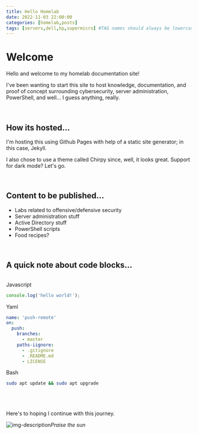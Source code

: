 ```yaml
---
title: Hello Homelab
date: 2022-11-03 22:00:00
categories: [homelab,posts]
tags: [servers,dell,hp,supermicro] #TAG names should always be lowercase
---
```


# Welcome
Hello and welcome to my homelab documentation site!

I've been wanting to start this site to host knowledge, documentation, and proof of concept surrounding cybersecurity, server administration, PowerShell, and well... I guess anything, really. 

<br>

## How its hosted...
I'm hosting this using Github Pages with help of a static site generator; in this case, Jekyll. 

I also chose to use a theme called Chirpy since, well, it looks great. Support for dark mode? Let's go. 

<br>

## Content to be published...
* Labs related to offensive/defensive security
* Server administration stuff
* Active Directory stuff
* PowerShell scripts
* Food recipes? 

<br>

## A quick note about code blocks...
```
```

Javascript
```javascript
console.log('hello world!');
```

Yaml
```yml
name: 'push-remote'
on:
  push:
    branches:
      - master
    paths-iignore:
      - .gitignore
      - .README.md
      - LICENSE
```

Bash
```bash
sudo apt update && sudo apt upgrade
```

<br>
<br>
<br>
Here's to hoping I continue with this journey.

![img-description](https://squeaksandnibbles.com/wp-content/uploads/2021/08/Raccoon-Names-SN-long-696x377.jpg)_Praise the sun_